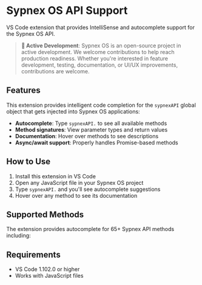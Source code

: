 # Sypnex OS API Support

VS Code extension that provides IntelliSense and autocomplete support for the Sypnex OS API.

> **🚀 Active Development**: Sypnex OS is an open-source project in active development. We welcome contributions to help reach production readiness. Whether you're interested in feature development, testing, documentation, or UI/UX improvements, contributions are welcome.

## Features

This extension provides intelligent code completion for the `sypnexAPI` global object that gets injected into Sypnex OS applications:

- **Autocomplete**: Type `sypnexAPI.` to see all available methods
- **Method signatures**: View parameter types and return values
- **Documentation**: Hover over methods to see descriptions
- **Async/await support**: Properly handles Promise-based methods

## How to Use

1. Install this extension in VS Code
2. Open any JavaScript file in your Sypnex OS project
3. Type `sypnexAPI.` and you'll see autocomplete suggestions
4. Hover over any method to see its documentation

## Supported Methods

The extension provides autocomplete for 65+ Sypnex API methods including:

## Requirements

- VS Code 1.102.0 or higher
- Works with JavaScript files
